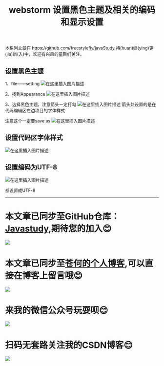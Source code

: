 ﻿---
layout: post
title: webstorm 设置黑色主题及相关的编码和显示设置
categories: JavaWeb前端基础
description: webstorm 设置黑色主题及相关的编码和显示设置
keywords: JavaEE, HTML,CSS,webstorm
---

本系列文章在 <https://github.com/freestylefly/javaStudy> 持(huan)续(ying)更(jia)新(入)中，欢迎有兴趣的童鞋们关注。

## 设置黑色主题
1、file——setting
![在这里插入图片描述](https://img-blog.csdnimg.cn/20181127184239622.png)

2、找到Appearance
![在这里插入图片描述](https://img-blog.csdnimg.cn/20181127184355219.png?x-oss-process=image/watermark,type_ZmFuZ3poZW5naGVpdGk,shadow_10,text_aHR0cHM6Ly9ibG9nLmNzZG4ubmV0L3FxXzQzMjcwMDc0,size_16,color_FFFFFF,t_70)

3、选择黑色主题，注意箭头一定打勾
![在这里插入图片描述](https://img-blog.csdnimg.cn/20181127185150491.png?x-oss-process=image/watermark,type_ZmFuZ3poZW5naGVpdGk,shadow_10,text_aHR0cHM6Ly9ibG9nLmNzZG4ubmV0L3FxXzQzMjcwMDc0,size_16,color_FFFFFF,t_70)
箭头处设置的是在代码编辑区左边项目的字体样式

注意这个一定要save as
![在这里插入图片描述](https://img-blog.csdnimg.cn/20181127184600954.png?x-oss-process=image/watermark,type_ZmFuZ3poZW5naGVpdGk,shadow_10,text_aHR0cHM6Ly9ibG9nLmNzZG4ubmV0L3FxXzQzMjcwMDc0,size_16,color_FFFFFF,t_70)


## 设置代码区字体样式
![在这里插入图片描述](https://img-blog.csdnimg.cn/20181127185041791.png?x-oss-process=image/watermark,type_ZmFuZ3poZW5naGVpdGk,shadow_10,text_aHR0cHM6Ly9ibG9nLmNzZG4ubmV0L3FxXzQzMjcwMDc0,size_16,color_FFFFFF,t_70)

## 设置编码为UTF-8
![在这里插入图片描述](https://img-blog.csdnimg.cn/20181127185328289.png?x-oss-process=image/watermark,type_ZmFuZ3poZW5naGVpdGk,shadow_10,text_aHR0cHM6Ly9ibG9nLmNzZG4ubmV0L3FxXzQzMjcwMDc0,size_16,color_FFFFFF,t_70)

都设置成UTF-8

------
# 本文章已同步至GitHub仓库：<a href="Javasthttps://github.com/freestylefly/javaStudyudy">Javastudy</a>,期待您的加入:blush:
<img src="http://pp8g2fyug.bkt.clouddn.com/github.jpg" width=""/>

# 本文章已同步至<a href="https://freestylefly.github.io/">苍何的个人博客</a>,可以直接在博客上留言哦:blush:
<img src="http://pp8g2fyug.bkt.clouddn.com/myblog..png" width=""/>

# 来我的微信公众号玩耍呗:blush:
<img src="http://pp8g2fyug.bkt.clouddn.com/weixingongzhonghao.jpg" width=""/>

# 扫码无套路关注我的CSDN博客:blush:
<img src="http://pp8g2fyug.bkt.clouddn.com/CSDN.png" width=""/> 
